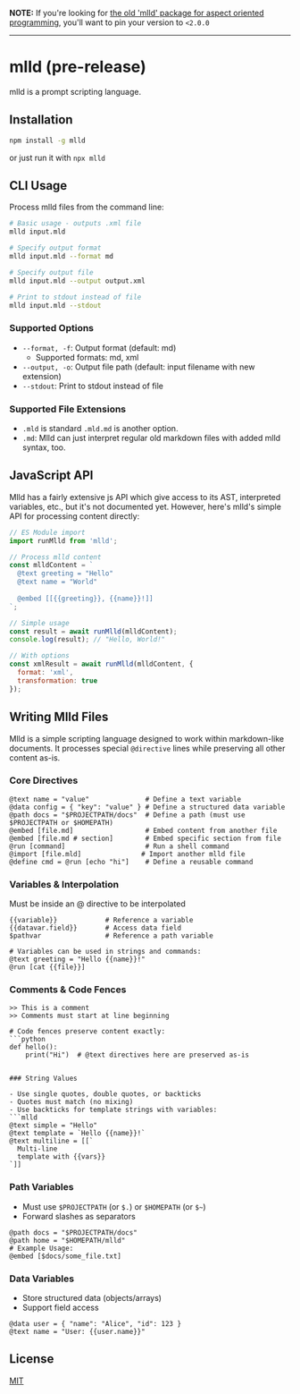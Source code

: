 **NOTE:** If you're looking for [the old 'mlld' package for aspect oriented programming](https://www.npmjs.com/package/mlld/v/1.3.2), you'll want to pin your version to `<2.0.0`

---

# mlld (pre-release)

mlld is a prompt scripting language.

## Installation

```bash
npm install -g mlld
```

or just run it with `npx mlld`

## CLI Usage

Process mlld files from the command line:

```bash
# Basic usage - outputs .xml file
mlld input.mld

# Specify output format
mlld input.mld --format md

# Specify output file
mlld input.mld --output output.xml

# Print to stdout instead of file
mlld input.mld --stdout
```

### Supported Options

- `--format, -f`: Output format (default: md)
  - Supported formats: md, xml
- `--output, -o`: Output file path (default: input filename with new extension)
- `--stdout`: Print to stdout instead of file

### Supported File Extensions

- `.mld` is standard `.mld.md` is another option.
- `.md`: Mlld can just interpret regular old markdown files with added mlld syntax, too.

## JavaScript API

Mlld has a fairly extensive js API which give access to its AST, interpreted variables, etc., but it's not documented yet. However, here's mlld's simple API for processing content directly:

```javascript
// ES Module import
import runMlld from 'mlld';

// Process mlld content
const mlldContent = `
  @text greeting = "Hello"
  @text name = "World"
  
  @embed [[{{greeting}}, {{name}}!]]
`;

// Simple usage
const result = await runMlld(mlldContent);
console.log(result); // "Hello, World!"

// With options
const xmlResult = await runMlld(mlldContent, {
  format: 'xml',
  transformation: true
});
```

## Writing Mlld Files

Mlld is a simple scripting language designed to work within markdown-like documents. It processes special `@directive` lines while preserving all other content as-is.

### Core Directives

```mlld
@text name = "value"              # Define a text variable
@data config = { "key": "value" } # Define a structured data variable
@path docs = "$PROJECTPATH/docs"  # Define a path (must use $PROJECTPATH or $HOMEPATH)
@embed [file.md]                  # Embed content from another file
@embed [file.md # section]        # Embed specific section from file
@run [command]                    # Run a shell command
@import [file.mld]               # Import another mlld file
@define cmd = @run [echo "hi"]    # Define a reusable command
```

### Variables & Interpolation

Must be inside an @ directive to be interpolated

```mlld
{{variable}}            # Reference a variable
{{datavar.field}}       # Access data field
$pathvar                # Reference a path variable

# Variables can be used in strings and commands:
@text greeting = "Hello {{name}}!"
@run [cat {{file}}]
```

### Comments & Code Fences

```mlld
>> This is a comment
>> Comments must start at line beginning

# Code fences preserve content exactly:
```python
def hello():
    print("Hi")  # @text directives here are preserved as-is
```
```

### String Values

- Use single quotes, double quotes, or backticks
- Quotes must match (no mixing)
- Use backticks for template strings with variables:
```mlld
@text simple = "Hello"
@text template = `Hello {{name}}!`
@text multiline = [[`
  Multi-line
  template with {{vars}}
`]]
```

### Path Variables

- Must use `$PROJECTPATH` (or `$.`) or `$HOMEPATH` (or `$~`)
- Forward slashes as separators
```mlld
@path docs = "$PROJECTPATH/docs"
@path home = "$HOMEPATH/mlld"
# Example Usage:
@embed [$docs/some_file.txt] 
```

### Data Variables

- Store structured data (objects/arrays)
- Support field access
```mlld
@data user = { "name": "Alice", "id": 123 }
@text name = "User: {{user.name}}"
```

## License

[MIT](LICENSE)